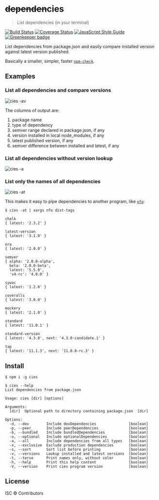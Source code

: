 # ~~dependen~~cies

> List dependencies (in your terminal)

[![Build Status](https://travis-ci.org/nexdrew/cies.svg?branch=master)](https://travis-ci.org/nexdrew/cies)
[![Coverage Status](https://coveralls.io/repos/github/nexdrew/cies/badge.svg?branch=master)](https://coveralls.io/github/nexdrew/cies?branch=master)
[![JavaScript Style Guide](https://img.shields.io/badge/code_style-standard-brightgreen.svg)](https://standardjs.com)
[![Greenkeeper badge](https://badges.greenkeeper.io/nexdrew/cies.svg)](https://greenkeeper.io/)

List dependencies from package.json and easily compare installed version against latest version published.

Basically a smaller, simpler, faster [`npm-check`](https://github.com/dylang/npm-check).

## Examples

### List all dependencies and compare versions

![cies -av](https://user-images.githubusercontent.com/1929625/37691440-799199ee-2c88-11e8-8a57-b9a8b4581a68.png)

The columns of output are:
1. package name
2. type of dependency
3. semver range declared in package.json, if any
4. version installed in local node_modules, if any
5. latest published version, if any
6. semver difference between installed and latest, if any

### List all dependencies without version lookup

![cies -a](https://user-images.githubusercontent.com/1929625/37691583-5bd58da6-2c89-11e8-93d3-4889148b83ea.png)

### List only the names of all dependencies

![cies -at](https://user-images.githubusercontent.com/1929625/37691611-74fe8472-2c89-11e8-84dd-e6b90ee9ff99.png)

This makes it easy to pipe dependencies to another program, like [`nfo`](https://github.com/nexdrew/nfo):

```console
$ cies -at | xargs nfo dist-tags

chalk
{ latest: '2.3.2' }

latest-version
{ latest: '3.1.0' }

ora
{ latest: '2.0.0' }

semver
{ alpha: '2.0.0-alpha',
  beta: '2.0.0-beta',
  latest: '5.5.0',
  'v4-rc': '4.0.0' }

sywac
{ latest: '1.2.0' }

coveralls
{ latest: '3.0.0' }

mockery
{ latest: '2.1.0' }

standard
{ latest: '11.0.1' }

standard-version
{ latest: '4.3.0', next: '4.3.0-candidate.1' }

tap
{ latest: '11.1.3', next: '11.0.0-rc.3' }
```

## Install

```console
$ npm i -g cies
```

```console
$ cies --help
List dependencies from package.json

Usage: cies [dir] [options]

Arguments:
  [dir]  Optional path to directory containing package.json  [dir]

Options:
  -d, --dev        Include devDependencies               [boolean]
  -p, --peer       Include peerDependencies              [boolean]
  -b, --bundled    Include bundledDependencies           [boolean]
  -o, --optional   Include optionalDependencies          [boolean]
  -a, --all        Include dependencies from all types   [boolean]
  -x, --exclusive  Exclude production dependencies       [boolean]
  -s, --sort       Sort list before printing             [boolean]
  -v, --versions   Lookup installed and latest versions  [boolean]
  -t, --terse      Print names only, without color       [boolean]
  -h, --help       Print this help content               [boolean]
  -V, --version    Print cies program version            [boolean]
```

## License

ISC © Contributors
